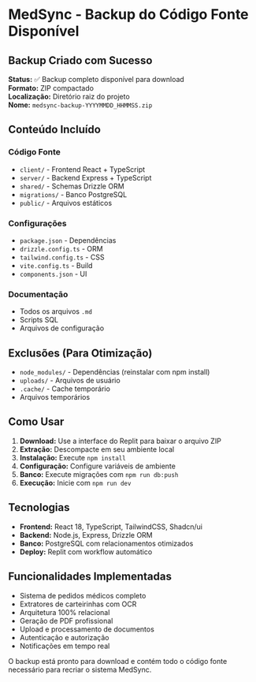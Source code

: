 # MedSync - Backup do Código Fonte Disponível

## Backup Criado com Sucesso

**Status:** ✅ Backup completo disponível para download  
**Formato:** ZIP compactado  
**Localização:** Diretório raiz do projeto  
**Nome:** `medsync-backup-YYYYMMDD_HHMMSS.zip`

## Conteúdo Incluído

### Código Fonte
- `client/` - Frontend React + TypeScript
- `server/` - Backend Express + TypeScript  
- `shared/` - Schemas Drizzle ORM
- `migrations/` - Banco PostgreSQL
- `public/` - Arquivos estáticos

### Configurações
- `package.json` - Dependências
- `drizzle.config.ts` - ORM
- `tailwind.config.ts` - CSS
- `vite.config.ts` - Build
- `components.json` - UI

### Documentação
- Todos os arquivos `.md`
- Scripts SQL
- Arquivos de configuração

## Exclusões (Para Otimização)
- `node_modules/` - Dependências (reinstalar com npm install)
- `uploads/` - Arquivos de usuário
- `.cache/` - Cache temporário
- Arquivos temporários

## Como Usar

1. **Download:** Use a interface do Replit para baixar o arquivo ZIP
2. **Extração:** Descompacte em seu ambiente local
3. **Instalação:** Execute `npm install` 
4. **Configuração:** Configure variáveis de ambiente
5. **Banco:** Execute migrações com `npm run db:push`
6. **Execução:** Inicie com `npm run dev`

## Tecnologias

- **Frontend:** React 18, TypeScript, TailwindCSS, Shadcn/ui
- **Backend:** Node.js, Express, Drizzle ORM
- **Banco:** PostgreSQL com relacionamentos otimizados
- **Deploy:** Replit com workflow automático

## Funcionalidades Implementadas

- Sistema de pedidos médicos completo
- Extratores de carteirinhas com OCR
- Arquitetura 100% relacional
- Geração de PDF profissional
- Upload e processamento de documentos
- Autenticação e autorização
- Notificações em tempo real

O backup está pronto para download e contém todo o código fonte necessário para recriar o sistema MedSync.